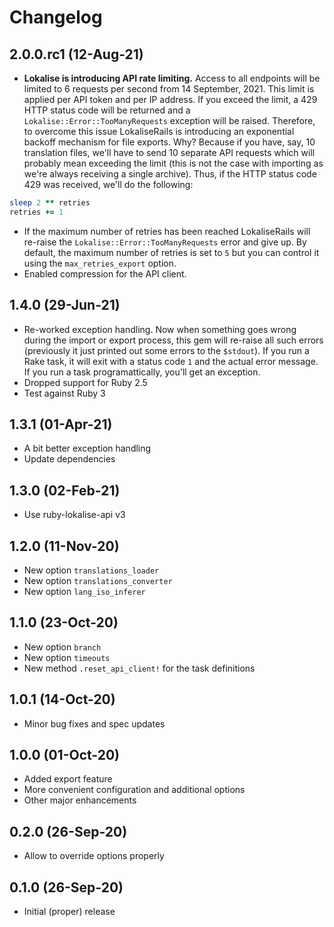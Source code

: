# Changelog

## 2.0.0.rc1 (12-Aug-21)

* **Lokalise is introducing API rate limiting.** Access to all endpoints will be limited to 6 requests per second from 14 September, 2021. This limit is applied per API token and per IP address. If you exceed the limit, a 429 HTTP status code will be returned and a `Lokalise::Error::TooManyRequests` exception will be raised. Therefore, to overcome this issue LokaliseRails is introducing an exponential backoff mechanism for file exports. Why? Because if you have, say, 10 translation files, we'll have to send 10 separate API requests which will probably mean exceeding the limit (this is not the case with importing as we're always receiving a single archive). Thus, if the HTTP status code 429 was received, we'll do the following:

```ruby
sleep 2 ** retries
retries += 1
```

* If the maximum number of retries has been reached LokaliseRails will re-raise the `Lokalise::Error::TooManyRequests` error and give up. By default, the maximum number of retries is set to `5` but you can control it using the `max_retries_export` option.
* Enabled compression for the API client.

## 1.4.0 (29-Jun-21)

* Re-worked exception handling. Now when something goes wrong during the import or export process, this gem will re-raise all such errors (previously it just printed out some errors to the `$stdout`). If you run a Rake task, it will exit with a status code `1` and the actual error message. If you run a task programattically, you'll get an exception.
* Dropped support for Ruby 2.5
* Test against Ruby 3

## 1.3.1 (01-Apr-21)

* A bit better exception handling
* Update dependencies

## 1.3.0 (02-Feb-21)

* Use ruby-lokalise-api v3

## 1.2.0 (11-Nov-20)

* New option `translations_loader`
* New option `translations_converter`
* New option `lang_iso_inferer`

## 1.1.0 (23-Oct-20)

* New option `branch`
* New option `timeouts`
* New method `.reset_api_client!` for the task definitions

## 1.0.1 (14-Oct-20)

* Minor bug fixes and spec updates

## 1.0.0 (01-Oct-20)

* Added export feature
* More convenient configuration and additional options
* Other major enhancements

## 0.2.0 (26-Sep-20)

* Allow to override options properly

## 0.1.0 (26-Sep-20)

* Initial (proper) release
